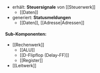 
- erhält: **Steuersignale** von [[Steuerwerk]]
	- [[Daten]]
- generiert: **Statusmeldungen**
	- [[Daten]], [[Adresse|Adressen]]



#### Sub-Komponenten:
- [[Rechenwerk]]
	- [[ALU]]
	- [[D-Flipflop (Delay-FF)]]
	- [[Register]]
- [[Leitwerk]]